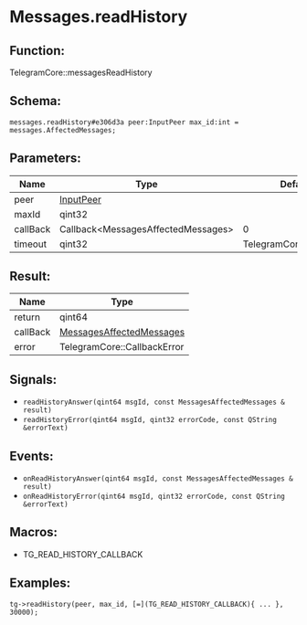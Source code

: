 # Messages.readHistory

## Function:

TelegramCore::messagesReadHistory

## Schema:

`messages.readHistory#e306d3a peer:InputPeer max_id:int = messages.AffectedMessages;`
## Parameters:

|Name|Type|Default|
|----|----|-------|
|peer|[InputPeer](../../types/inputpeer.md)||
|maxId|qint32||
|callBack|Callback<MessagesAffectedMessages\>|0|
|timeout|qint32|TelegramCore::timeOut()|

## Result:

|Name|Type|
|----|----|
|return|qint64|
|callBack|[MessagesAffectedMessages](../../types/messagesaffectedmessages.md)|
|error|TelegramCore::CallbackError|

## Signals:

* `readHistoryAnswer(qint64 msgId, const MessagesAffectedMessages & result)`
* `readHistoryError(qint64 msgId, qint32 errorCode, const QString &errorText)`

## Events:

* `onReadHistoryAnswer(qint64 msgId, const MessagesAffectedMessages & result)`
* `onReadHistoryError(qint64 msgId, qint32 errorCode, const QString &errorText)`

## Macros:

* TG_READ_HISTORY_CALLBACK

## Examples:

`tg->readHistory(peer, max_id, [=](TG_READ_HISTORY_CALLBACK){
    ...
}, 30000);`
